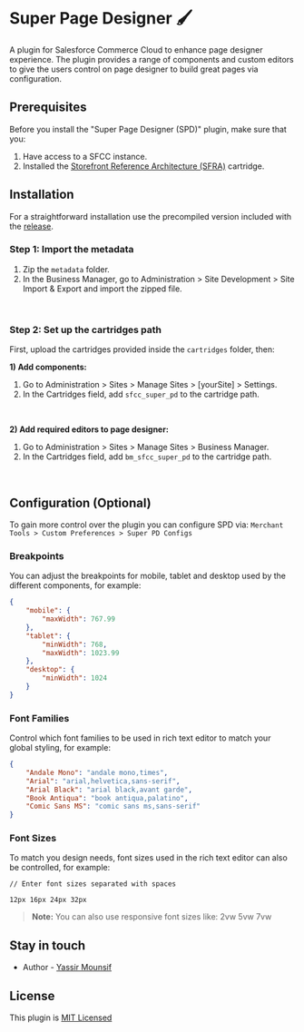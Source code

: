 # Super Page Designer :paintbrush:
A plugin for Salesforce Commerce Cloud to enhance page designer experience. The plugin provides a range of components and custom editors to give the users control on page designer to build great pages via configuration.

## Prerequisites
Before you install the "Super Page Designer (SPD)" plugin, make sure that you:

1) Have access to a SFCC instance.
2) Installed the [Storefront Reference Architecture (SFRA)][1] cartridge.

## Installation
For a straightforward installation use the precompiled version included with the [release](https://github.com/sfccplus/super-page-designer/releases/latest).

### Step 1: Import the metadata

1) Zip the `metadata` folder.
2) In the Business Manager, go to Administration > Site Development > Site Import & Export and import the zipped file.
<br/>

### Step 2: Set up the cartridges path
First, upload the cartridges provided inside the `cartridges` folder, then:

**1) Add components:**
1) Go to Administration > Sites > Manage Sites > [yourSite] > Settings.
2) In the Cartridges field, add `sfcc_super_pd` to the cartridge path.
<br/>

**2) Add required editors to page designer:**
1) Go to Administration > Sites > Manage Sites > Business Manager.
2) In the Cartridges field, add `bm_sfcc_super_pd` to the cartridge path.
<br/>

## Configuration (Optional)
To gain more control over the plugin you can configure SPD via: `Merchant Tools > Custom Preferences > Super PD Configs`

### Breakpoints
You can adjust the breakpoints for mobile, tablet and desktop used by the different components, for example:

```json
{
    "mobile": {
        "maxWidth": 767.99
    },
    "tablet": {
        "minWidth": 768,
        "maxWidth": 1023.99
    },
    "desktop": {
        "minWidth": 1024
    }
}
```

### Font Families
Control which font families to be used in rich text editor to match your global styling, for example:
```json
{
    "Andale Mono": "andale mono,times",
    "Arial": "arial,helvetica,sans-serif",
    "Arial Black": "arial black,avant garde",
    "Book Antiqua": "book antiqua,palatino",
    "Comic Sans MS": "comic sans ms,sans-serif"
}
```

### Font Sizes
To match you design needs, font sizes used in the rich text editor can also be controlled, for example:
```
// Enter font sizes separated with spaces

12px 16px 24px 32px
```
> **Note:** You can also use responsive font sizes like: 2vw 5vw 7vw

## Stay in touch
* Author - [Yassir Mounsif](https://x.com/Yassir_Mounsif)

## License
This plugin is [MIT Licensed](LICENSE)

[1]: https://github.com/SalesforceCommerceCloud/storefront-reference-architecture/tree/master
